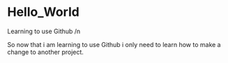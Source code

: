 # Hello_World
Learning to use Github /n

So now that i am learning to use Github i only need to learn how to make a change to another project.
